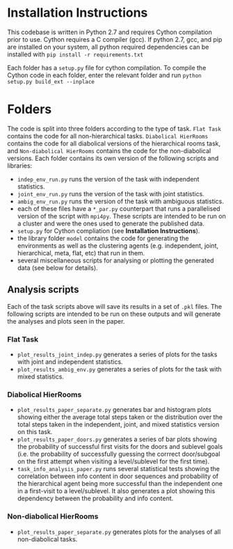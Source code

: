 # Installation Instructions
This codebase is written in Python 2.7 and requires Cython compilation prior to use. Cython requires a C compiler (gcc). If python 2.7, gcc, and pip are installed on your system, all python required dependencies can be installed with
 ```pip install -r requirements.txt ```
 
Each folder has a `setup.py` file for cython compilation. To compile the Cython code in each folder, enter the relevant folder and run
 ```python setup.py build_ext --inplace```


# Folders
The code is split into three folders according to the type of task. `Flat Task` contains the code for all non-hierarchical tasks. `Diabolical HierRooms` contains the code for all diabolical versions of the hierarchical rooms task, and `Non-diabolical HierRooms` contains the code for the non-diabolical versions. Each folder contains its own version of the following scripts and libraries:
 - ```indep_env_run.py``` runs the version of the task with independent statistics.
 - ```joint_env_run.py``` runs the version of the task with joint statistics.
 - ```ambig_env_run.py``` runs the version of the task with ambiguous statistics.
 - each of these files have a ```*_par.py``` counterpart that runs a parallelised version of the script with `mpi4py`. These scripts are intended to be run on a cluster and were the ones used to generate the published data.
 - ```setup.py``` for Cython compliation (see **Installation Instructions**).
 - the library folder ```model``` contains the code for generating the environments as well as the clustering agents (e.g. independent, joint, hierarchical, meta, flat, etc) that run in them.
 - several miscellaneous scripts for analysing or plotting the generated data (see below for details).

## Analysis scripts
Each of the task scripts above will save its results in a set of `.pkl` files. The following scripts are intended to be run on these outputs and will generate the analyses and plots seen in the paper.

### Flat Task
 - ```plot_results_joint_indep.py``` generates a series of plots for the tasks with joint and independent statistics.
 - ```plot_results_ambig_env.py``` generates a series of plots for the task with mixed statistics.

### Diabolical HierRooms
 - ```plot_results_paper_separate.py``` generates bar and histogram plots showing either the average total steps taken or the distribution over the total steps taken in the independent, joint, and mixed statistics version on this task.
 - ```plot_results_paper_doors.py``` generates a series of bar plots showing the probability of successful first visits for the doors and sublevel goals (i.e. the probability of successfully guessing the corrrect door/subgoal on the first attempt when visiting a level/sublevel for the first time).
 - ```task_info_analysis_paper.py``` runs several statistical tests showing the correlation between info content in door sequences and probability of the hierarchical agent being more successful than the independent one in a first-visit to a level/sublevel. It also generates a plot showing this dependency between the probability and info content.

### Non-diabolical HierRooms
 - ```plot_results_paper_separate.py``` generates plots for the analyses of all non-diabolical tasks.
